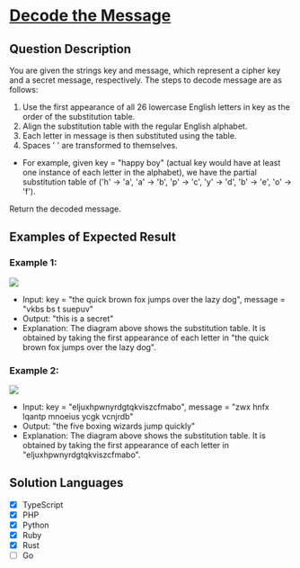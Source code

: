# [Decode the Message](https://leetcode.com/problems/decode-the-message/description/)

## Question Description

You are given the strings key and message, which represent a cipher key and a secret message, respectively. The steps to decode message are as follows:

1. Use the first appearance of all 26 lowercase English letters in key as the order of the substitution table.
2. Align the substitution table with the regular English alphabet.
3. Each letter in message is then substituted using the table.
4. Spaces ' ' are transformed to themselves.

- For example, given key = "happy boy" (actual key would have at least one instance of each letter in the alphabet), we have the partial substitution table of ('h' -> 'a', 'a' -> 'b', 'p' -> 'c', 'y' -> 'd', 'b' -> 'e', 'o' -> 'f').

Return the decoded message.

## Examples of Expected Result

### Example 1:

![](https://assets.leetcode.com/uploads/2022/05/08/ex1new4.jpg)

- Input: key = "the quick brown fox jumps over the lazy dog", message = "vkbs bs t suepuv"
- Output: "this is a secret"
- Explanation: The diagram above shows the substitution table.
  It is obtained by taking the first appearance of each letter in "the quick brown fox jumps over the lazy dog".

### Example 2:

![](https://assets.leetcode.com/uploads/2022/05/08/ex2new.jpg)

- Input: key = "eljuxhpwnyrdgtqkviszcfmabo", message = "zwx hnfx lqantp mnoeius ycgk vcnjrdb"
- Output: "the five boxing wizards jump quickly"
- Explanation: The diagram above shows the substitution table.
  It is obtained by taking the first appearance of each letter in "eljuxhpwnyrdgtqkviszcfmabo".

## Solution Languages

- [x] TypeScript
- [x] PHP
- [x] Python
- [x] Ruby
- [x] Rust
- [ ] Go
